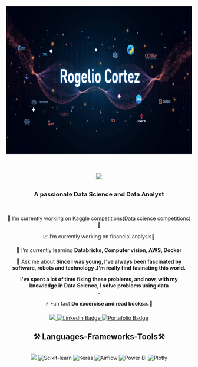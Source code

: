 
<p align=center><img src=https://raw.githubusercontent.com/RogerCortezRosas/RogerCortezRosas/main/images/rogerlogo3.jpg height="400" width="1000"></p>

<h1 align="center">
    <img src="https://readme-typing-svg.herokuapp.com?font=Righteous&size=35&duration=4000&pause=1000&color=F7F7F7&center=true&vCenter=true&width=435&lines=Hi+There+!+%F0%9F%91%8B;I'm+Rogelio+Cortez!" />
</h1>

<h3 align="center">A passionate Data Science and Data Analyst</h3>

<br/>

<div align="center">
 
 🔭 I’m currently working on Kaggle competitions(Data science competitions)🚀

 📈 I’m currently working on financial analysis🚀
 
 🌱 I’m currently learning **Databricks, Computer vision, AWS, Docker**

 💬 Ask me about **Since I was young, I've always been fascinated by software, robots and technology .I'm really find fasinating this world. <div> I've spent a lot of time fixing these problems, and now, with my knowledge in Data Science, I solve problems using data</div>.**

⚡ Fun fact **Do excercise and read books**🏊📖

 </div>

<div align="center"> 
  <a href="rcortezrosas@gmail.com">
    <img src="https://img.shields.io/badge/Gmail-333333?style=for-the-badge&logo=gmail&logoColor=red" />
  </a>
 <a href="https://www.linkedin.com/in/rogelio-cortez-rosas" target="_blank">
    <img src="https://img.shields.io/badge/LinkedIn-0077B5?style=for-the-badge&logo=linkedin&logoColor=white" alt="LinkedIn Badge" />
<a href="https://sites.google.com/view/rogeliocortez/inicio" target="_blank">
  <img src="https://img.shields.io/badge/Portafolio-000000?style=for-the-badge&logo=internet-explorer&logoColor=white" alt="Portafolio Badge" />
</a>

</a>

  </a>
</div>

<h2 align="center">⚒️ Languages-Frameworks-Tools⚒️</h2>
<br/>
<div align="center">
  <img src="https://skillicons.dev/icons?i=python,tensorflow,pytorch,docker,fastapi,mysql,mongodb,git,github,aws,azure,spark,databricks,jira" />
   <img src="https://upload.wikimedia.org/wikipedia/commons/0/05/Scikit_learn_logo_small.svg" alt="Scikit-learn" height="40" />
  <img src="https://upload.wikimedia.org/wikipedia/commons/a/ae/Keras_logo.svg" alt="Keras" height="40" />
  <img src="https://upload.wikimedia.org/wikipedia/commons/d/de/AirflowLogo.png" alt="Airflow" height="40" />
  <img src="https://upload.wikimedia.org/wikipedia/commons/c/c9/Microsoft_Power_BI_Logo.svg" alt="Power BI" height="40" />
  <img src="https://upload.wikimedia.org/wikipedia/commons/3/3a/Plotly-logo-01-square.png" alt="Plotly" height="40" />
</div>



<!--
**RogerCortezRosas/RogerCortezRosas** is a ✨ _special_ ✨ repository because its `README.md` (this file) appears on your GitHub profile.

Here are some ideas to get you started:

- 🔭 I’m currently working on ...
- 🌱 I’m currently learning ...
- 👯 I’m looking to collaborate on ...
- 🤔 I’m looking for help with ...
- 💬 Ask me about ...
- 📫 How to reach me: ...
- 😄 Pronouns: ...
- ⚡ Fun fact: ...
-->
